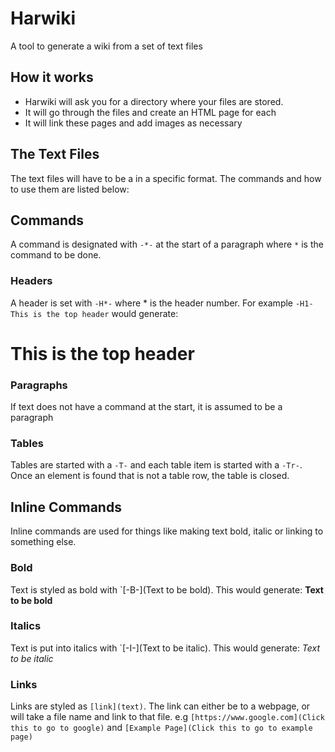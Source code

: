 # Harwiki
A tool to generate a wiki from a set of text files

## How it works
* Harwiki will ask you for a directory where your files are stored.
* It will go through the files and create an HTML page for each
* It will link these pages and add images as necessary

## The Text Files
The text files will have to be a in a specific format. The commands and how to use them are listed below:

## Commands
A command is designated with `-*-` at the start of a paragraph where `*` is the command to be done.

### Headers
A header is set with `-H*-` where * is the header number. 
For example `-H1- This is the top header` would generate:
# This is the top header

### Paragraphs
If text does not have a command at the start, it is assumed to be a paragraph

### Tables
Tables are started with a `-T-` and each table item is started with a `-Tr-`. Once an element is found that is not a table row, the table is closed.

## Inline Commands
Inline commands are used for things like making text bold, italic or linking to something else.

### Bold
Text is styled as bold with `[-B-](Text to be bold). This would generate:
**Text to be bold**

### Italics
Text is put into italics with `[-I-](Text to be italic). This would generate:
*Text to be italic*

### Links
Links are styled as `[link](text)`. The link can either be to a webpage, or will take a file name and link to that file.
e.g `[https://www.google.com](Click this to go to google)` and `[Example Page](Click this to go to example page)`
